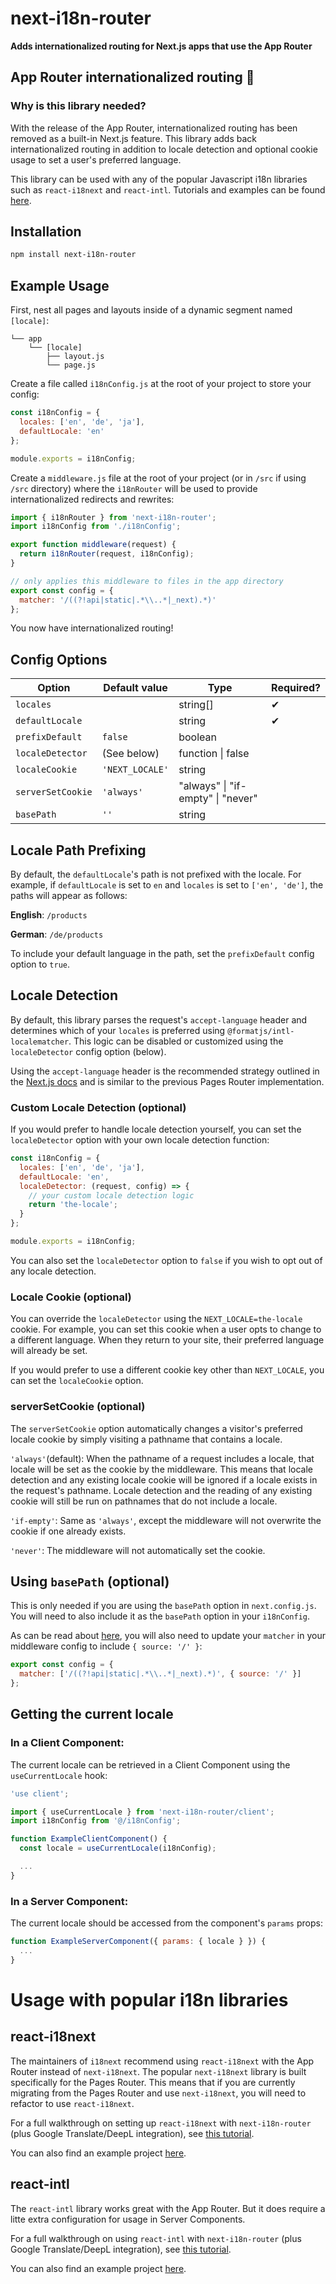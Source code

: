 # next-i18n-router

**Adds internationalized routing for Next.js apps that use the App Router**

## App Router internationalized routing 🎉

### Why is this library needed?

With the release of the App Router, internationalized routing has been removed as a built-in Next.js feature. This library adds back internationalized routing in addition to locale detection and optional cookie usage to set a user's preferred language.

This library can be used with any of the popular Javascript i18n libraries such as `react-i18next` and `react-intl`. Tutorials and examples can be found [here](#usage-with-popular-i18n-libraries).

## Installation

```sh
npm install next-i18n-router
```

## Example Usage

First, nest all pages and layouts inside of a dynamic segment named `[locale]`:

```
└── app
    └── [locale]
        ├── layout.js
        └── page.js
```

Create a file called `i18nConfig.js` at the root of your project to store your config:

```js
const i18nConfig = {
  locales: ['en', 'de', 'ja'],
  defaultLocale: 'en'
};

module.exports = i18nConfig;
```

Create a `middleware.js` file at the root of your project (or in `/src` if using `/src` directory) where the `i18nRouter` will be used to provide internationalized redirects and rewrites:

```js
import { i18nRouter } from 'next-i18n-router';
import i18nConfig from './i18nConfig';

export function middleware(request) {
  return i18nRouter(request, i18nConfig);
}

// only applies this middleware to files in the app directory
export const config = {
  matcher: '/((?!api|static|.*\\..*|_next).*)'
};
```

You now have internationalized routing!

## Config Options

| Option            | Default value   | Type                              | Required? |
| ----------------- | --------------- | --------------------------------- | --------- |
| `locales`         |                 | string[]                          | &#10004;  |
| `defaultLocale`   |                 | string                            | &#10004;  |
| `prefixDefault`   | `false`         | boolean                           |           |
| `localeDetector`  | (See below)     | function \| false                 |           |
| `localeCookie`    | `'NEXT_LOCALE'` | string                            |           |
| `serverSetCookie` | `'always'`      | "always" \| "if-empty" \| "never" |           |
| `basePath`        | `''`            | string                            |           |

## Locale Path Prefixing

By default, the `defaultLocale`'s path is not prefixed with the locale. For example, if `defaultLocale` is set to `en` and `locales` is set to `['en', 'de']`, the paths will appear as follows:

**English**: `/products`

**German**: `/de/products`

To include your default language in the path, set the `prefixDefault` config option to `true`.

## Locale Detection

By default, this library parses the request's `accept-language` header and determines which of your `locales` is preferred using `@formatjs/intl-localematcher`. This logic can be disabled or customized using the `localeDetector` config option (below).

Using the `accept-language` header is the recommended strategy outlined in the [Next.js docs](https://nextjs.org/docs/app/building-your-application/routing/internationalization) and is similar to the previous Pages Router implementation.

### Custom Locale Detection (optional)

If you would prefer to handle locale detection yourself, you can set the `localeDetector` option with your own locale detection function:

```js
const i18nConfig = {
  locales: ['en', 'de', 'ja'],
  defaultLocale: 'en',
  localeDetector: (request, config) => {
    // your custom locale detection logic
    return 'the-locale';
  }
};

module.exports = i18nConfig;
```

You can also set the `localeDetector` option to `false` if you wish to opt out of any locale detection.

### Locale Cookie (optional)

You can override the `localeDetector` using the `NEXT_LOCALE=the-locale` cookie. For example, you can set this cookie when a user opts to change to a different language. When they return to your site, their preferred language will already be set.

If you would prefer to use a different cookie key other than `NEXT_LOCALE`, you can set the `localeCookie` option.

### serverSetCookie (optional)

The `serverSetCookie` option automatically changes a visitor's preferred locale cookie by simply visiting a pathname that contains a locale.

`'always'`(default): When the pathname of a request includes a locale, that locale will be set as the cookie by the middleware. This means that locale detection and any existing locale cookie will be ignored if a locale exists in the request's pathname. Locale detection and the reading of any existing cookie will still be run on pathnames that do not include a locale.

`'if-empty'`: Same as `'always'`, except the middleware will not overwrite the cookie if one already exists.

`'never'`: The middleware will not automatically set the cookie.

## Using `basePath` (optional)

This is only needed if you are using the `basePath` option in `next.config.js`. You will need to also include it as the `basePath` option in your `i18nConfig`.

As can be read about [here](https://github.com/vercel/next.js/issues/47085), you will also need to update your `matcher` in your middleware config to include `{ source: '/' }`:

```js
export const config = {
  matcher: ['/((?!api|static|.*\\..*|_next).*)', { source: '/' }]
};
```

## Getting the current locale

### In a Client Component:

The current locale can be retrieved in a Client Component using the `useCurrentLocale` hook:

```js
'use client';

import { useCurrentLocale } from 'next-i18n-router/client';
import i18nConfig from '@/i18nConfig';

function ExampleClientComponent() {
  const locale = useCurrentLocale(i18nConfig);

  ...
}
```

### In a Server Component:

The current locale should be accessed from the component's `params` props:

```js
function ExampleServerComponent({ params: { locale } }) {
  ...
}
```

# Usage with popular i18n libraries

## react-i18next

The maintainers of `i18next` recommend using `react-i18next` with the App Router instead of `next-i18next`. The popular `next-i18next` library is built specifically for the Pages Router. This means that if you are currently migrating from the Pages Router and use `next-i18next`, you will need to refactor to use `react-i18next`.

For a full walkthrough on setting up `react-i18next` with `next-i18n-router` (plus Google Translate/DeepL integration), see [this tutorial](https://i18nexus.com/tutorials/nextjs/react-i18next).

You can also find an example project [here](https://github.com/i18nexus/next-i18n-router/tree/main/examples/i18next-example).

## react-intl

The `react-intl` library works great with the App Router. But it does require a litte extra configuration for usage in Server Components.

For a full walkthrough on using `react-intl` with `next-i18n-router` (plus Google Translate/DeepL integration), see [this tutorial](https://i18nexus.com/tutorials/nextjs/react-intl).

You can also find an example project [here](https://github.com/i18nexus/next-i18n-router/tree/main/examples/react-intl-example).
